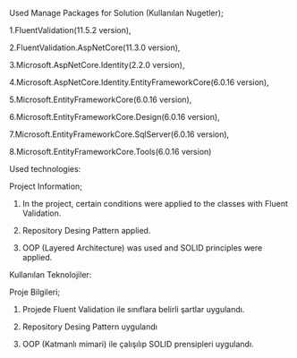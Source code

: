 Used Manage Packages for Solution (Kullanılan Nugetler);

1.FluentValidation(11.5.2 version),

2.FluentValidation.AspNetCore(11.3.0 version),

3.Microsoft.AspNetCore.Identity(2.2.0 version),

4.Microsoft.AspNetCore.Identity.EntityFrameworkCore(6.0.16 version),

5.Microsoft.EntityFrameworkCore(6.0.16 version),

6.Microsoft.EntityFrameworkCore.Design(6.0.16 version),

7.Microsoft.EntityFrameworkCore.SqlServer(6.0.16 version),

8.Microsoft.EntityFrameworkCore.Tools(6.0.16 version)


Used technologies:

Project Information;

1. In the project, certain conditions were applied to the classes with Fluent Validation.

2. Repository Desing Pattern applied.

3. OOP (Layered Architecture) was used and SOLID principles were applied.


Kullanılan Teknolojiler: 

Proje Bilgileri;

1. Projede Fluent Validation ile sınıflara belirli şartlar uygulandı.

2. Repository Desing Pattern uygulandı

3. OOP (Katmanlı mimari) ile çalışılıp SOLID prensipleri uygulandı.

